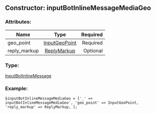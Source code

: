 ## Constructor: inputBotInlineMessageMediaGeo  

### Attributes:

| Name     |    Type       | Required |
|----------|:-------------:|---------:|
|geo\_point|[InputGeoPoint](../types/InputGeoPoint.md) | Required|
|reply\_markup|[ReplyMarkup](../types/ReplyMarkup.md) | Optional|
### Type: 

[InputBotInlineMessage](../types/InputBotInlineMessage.md)
### Example:

```
$inputBotInlineMessageMediaGeo = ['_' => inputBotInlineMessageMediaGeo', 'geo_point' => InputGeoPoint, 'reply_markup' => ReplyMarkup, ];
```
